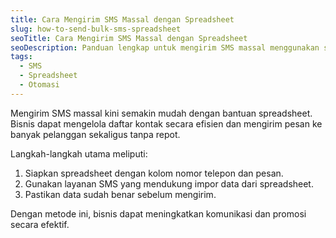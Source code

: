 ```yaml
---
title: Cara Mengirim SMS Massal dengan Spreadsheet
slug: how-to-send-bulk-sms-spreadsheet
seoTitle: Cara Mengirim SMS Massal dengan Spreadsheet
seoDescription: Panduan lengkap untuk mengirim SMS massal menggunakan spreadsheet, solusi efisien untuk bisnis modern.
tags:
  - SMS
  - Spreadsheet
  - Otomasi
---
```


Mengirim SMS massal kini semakin mudah dengan bantuan spreadsheet. Bisnis dapat mengelola daftar kontak secara efisien dan mengirim pesan ke banyak pelanggan sekaligus tanpa repot.

Langkah-langkah utama meliputi:
1. Siapkan spreadsheet dengan kolom nomor telepon dan pesan.
2. Gunakan layanan SMS yang mendukung impor data dari spreadsheet.
3. Pastikan data sudah benar sebelum mengirim.

Dengan metode ini, bisnis dapat meningkatkan komunikasi dan promosi secara efektif.
